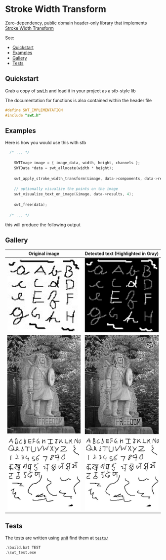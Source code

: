 # Stroke Width Transform

Zero-dependency, public domain header-only library that implements [Stroke Width Transform](https://www.microsoft.com/en-us/research/wp-content/uploads/2016/02/1509.pdf)

See:

- [Quickstart](#quickstart)
- [Examples](#examples)
- [Gallery](#gallery)
- [Tests](#tests)

## Quickstart

Grab a copy of [swt.h](./swt.h) and load it in your project as a stb-style lib

The documentation for functions is also contained within the header file

```c
#define SWT_IMPLEMENTATION
#include "swt.h"
```

## Examples

Here is how you would use this with stb

```C
  /* ... */

    SWTImage image = { image_data, width, height, channels };
    SWTData *data = swt_allocate(width * height);

    swt_apply_stroke_width_transform(&image, data->components, data->results);
    
    // optionally visualize the points on the image
    swt_visualize_text_on_image(&image, data->results, 4);

    swt_free(data);

  /* ... */
```

this will produce the following output

## Gallery

| Original image                                                          | Detected text (Highlighted in Gray)                                                    |
|-------------------------------------------------------------------------|----------------------------------------------------------------------------------------|
| <img alt="original image" width="250" src="./thirdparty/test2.jpg" />   | <img alt="detected text in gray" width="250"  src="./thirdparty/test2_output.jpg" />   |
| <img alt="original image" width="250" src="./thirdparty/freedom.jpg" /> | <img alt="detected text in gray" width="250"  src="./thirdparty/freedom_output.jpg" /> |
| <img alt="original image" width="250" src="./thirdparty/test3.jpg" /> | <img alt="detected text in gray" width="250"  src="./thirdparty/test3_output.jpg" /> |


## Tests

The tests are written using [µnit](https://nemequ.github.io/munit/) find them at [`tests/`](./tests)

```
.\build.bat TEST
.\swt_test.exe
```

